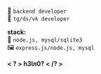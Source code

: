 
🌠 `backend developer`  
🥇 `tg/ds/vk developer`  
  
**stack:**  
🤖 `node.js, mysql/sqlite3`  
🖼️ `express.js/node.js, mysql`  
  
**< ? > h3lл0? < /? >**
